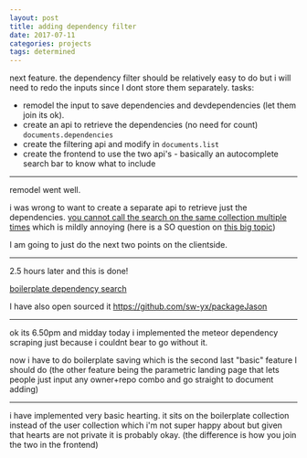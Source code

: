 ```yaml
---
layout: post
title: adding dependency filter
date: 2017-07-11
categories: projects
tags: determined
---
```


next feature. the dependency filter should be relatively easy to do but i will need to redo the inputs since I dont store them separately. tasks:

- remodel the input to save dependencies and devdependencies (let them join its ok).
- create an api to retrieve the dependencies (no need for count) `documents.dependencies`
- create the filtering api and modify in `documents.list`
- create the frontend to use the two api's - basically an autocomplete search bar to know what to include

---

remodel went well.

i was wrong to want to create a separate api to retrieve just the dependencies. [you cannot call the search on the same collection multiple times](https://docs.meteor.com/api/collections.html) which is mildly annoying (here is a SO question on [this big topic](https://stackoverflow.com/questions/19826804/understanding-meteor-publish-subscribe/21853298#21853298))

I am going to just do the next two points on the clientside.

---

2.5 hours later and this is done!

[boilerplate dependency search](https://twitter.com/swyx/status/884675880236306436)


I have also open sourced it <https://github.com/sw-yx/packageJason>

---

ok its 6.50pm and midday today i implemented the meteor dependency scraping just because i couldnt bear to go without it.

now i have to do boilerplate saving which is the second last "basic" feature I should do (the other feature being the parametric landing page that lets people just input any owner+repo combo and go straight to document adding)

---

i have implemented very basic hearting. it sits on the boilerplate collection instead of the user collection which i'm not super happy about but given that hearts are not private it is probably okay. (the difference is how you join the two in the frontend)
